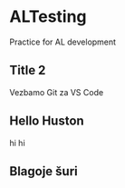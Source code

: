 # ALTesting
Practice for AL development

## Title 2
Vezbamo Git za VS Code

## Hello Huston
hi hi

## Blagoje šuri
